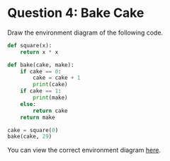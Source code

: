 # Question 4: Bake Cake

Draw the environment diagram of the following code.

```python
def square(x):
    return x * x

def bake(cake, make):
    if cake == 0:
        cake = cake + 1
        print(cake)
    if cake == 1:
        print(make)
    else:
        return cake
    return make

cake = square(0)
bake(cake, 29)
```

You can view the correct environment diagram [here](https://pythontutor.com/render.html#code=def%20square%28x%29%3A%0A%20%20%20%20return%20x%20*%20x%0A%0Adef%20bake%28cake,%20make%29%3A%0A%20%20%20%20if%20cake%20%3D%3D%200%3A%0A%20%20%20%20%20%20%20%20cake%20%3D%20cake%20%2B%201%0A%20%20%20%20%20%20%20%20print%28cake%29%0A%20%20%20%20if%20cake%20%3D%3D%201%3A%0A%20%20%20%20%20%20%20%20print%28make%29%0A%20%20%20%20else%3A%0A%20%20%20%20%20%20%20%20return%20cake%0A%20%20%20%20return%20make%0A%0Acake%20%3D%20square%280%29%0Abake%28cake,%2029%29\&cumulative=true\&curInstr=15\&heapPrimitives=nevernest\&mode=display\&origin=opt-frontend.js\&py=3\&rawInputLstJSON=%5B%5D\&textReferences=false).
